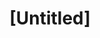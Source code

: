 ---
pid: LLG150
title: "[Untitled]"
location_transcription: In the woods
zipcode: '19144'
outside_phl: 
neighborhood: Germantown
age: '14'
age_range: 13-19
instagram: 
image_file_name: LLG_150.jpg
proposal_transcription: real tree  / people can carve stuff into the tree / or put
  stuff on the tree
topic: Environment
topic_summary: '0'
type: Tree
keywords_other: woods, nature
credit: Elsa hr 9-6 gfa
image_labels: 
twitter: 
facebook: 
permalink: "/monuments/llg150/"
layout: item-page
---